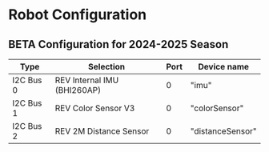 # Robot Configuration


## BETA Configuration for 2024-2025 Season

| Type      | Selection                   | Port  | Device name |
| --------- |-----------------------------|-------| ------------| 
| I2C Bus 0 | REV Internal IMU (BHI260AP) | 0     | "imu"       |
| I2C Bus 1 | REV Color Sensor V3         | 0     | "colorSensor"|
I2C Bus 2 | REV 2M Distance Sensor      | 0     | "distanceSensor"|



